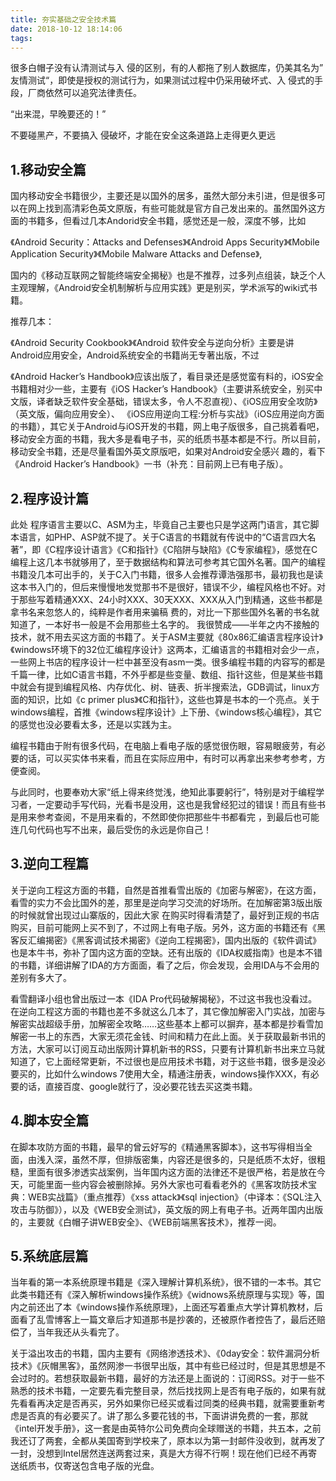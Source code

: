 ```yaml
---
title: 夯实基础之安全技术篇
date: 2018-10-12 18:14:06
tags:
---
```

很多白帽子没有认清测试与入 侵的区别，有的人都拖了别人数据库，仍美其名为” 友情测试“，即使是授权的测试行为，如果测试过程中仍采用破坏式、入 侵式的手段，厂商依然可以追究法律责任。

“出来混，早晚要还的！”

不要碰黑产，不要搞入 侵破坏，才能在安全这条道路上走得更久更远

<!-- more -->

## 1.移动安全篇

国内移动安全书籍很少，主要还是以国外的居多，虽然大部分未引进，但是很多可以在网上找到高清彩色英文原版，有些可能就是官方自己发出来的。虽然国外这方面的书籍多，但看过几本Andorid安全书籍，感觉还是一般，深度不够，比如

《Android Security：Attacks and Defenses》《Android Apps Security》《Mobile Application Security》《Mobile Malware Attacks and Defense》,

国内的《移动互联网之智能终端安全揭秘》也是不推荐，过多列点组装，缺乏个人主观理解，《Android安全机制解析与应用实践》更是别买，学术派写的wiki式书籍。

推荐几本：

《Android Security Cookbook》《Android 软件安全与逆向分析》主要是讲Android应用安全，Android系统安全的书籍尚无专著出版，不过

《Android Hacker’s Handbook》应该出版了，看目录还是感觉蛮有料的，iOS安全书籍相对少一些，主要有《iOS Hacker’s Handbook》（主要讲系统安全，别买中文版，译者缺乏软件安全基础，错误太多，令人不忍直视）、《iOS应用安全攻防》（英文版，偏向应用安全）、 《iOS应用逆向工程:分析与实战》（iOS应用逆向方面的书籍），其它关于Android与iOS开发的书籍，网上电子版很多，自己挑着看吧，移动安全方面的书籍，我大多是看电子书，买的纸质书基本都是不行。所以目前，移动安全书籍，还是尽量看国外英文原版吧，如果对Android安全感兴 趣的，看下《Android Hacker’s Handbook》一书（补充：目前网上已有电子版）。

## 2.程序设计篇

此处 程序语言主要以C、ASM为主，毕竟自己主要也只是学这两门语言，其它脚本语言，如PHP、ASP就不提了。关于C语言的书籍就有传说中的“C语言四大名著”，即《C程序设计语言》《C和指针》《C陷阱与缺陷》《C专家编程》，感觉在C编程上这几本书就够用了，至于数据结构和算法可参考其它国外名著。国产的编程书籍没几本可出手的，关于C入门书籍，很多人会推荐谭浩强那书，最初我也是读这本书入门的，但后来慢慢地发觉那书不是很好，错误不少，编程风格也不好。对于那些写着精通XXX、24小时XXX、30天XXX、XXX从入门到精通，这些书都是拿书名来忽悠人的，纯粹是作者用来骗稿 费的，对比一下那些国外名著的书名就知道了，一本好书一般是不会用那些土名字的。
我很赞成——半年之内不接触的技术，就不用去买这方面的书籍了。关于ASM主要就《80x86汇编语言程序设计》《windows环境下的32位汇编程序设计》这两本，汇编语言的书籍相对会少一点，一些网上书店的程序设计一栏中甚至没有asm一类。很多编程书籍的内容写的都是千篇一律，比如C语言书籍，不外乎都是些变量、数组、指针这些，但是某些书籍中就会有提到编程风格、内存优化、树、链表、折半搜索法，GDB调试，linux方面的知识，比如《c primer plus》《C和指针》，这些也算是书本的一个亮点。关于windows编程，首推《windows程序设计》上下册、《windows核心编程》，其它的感觉也没必要看太多，还是以实践为主。

编程书籍由于附有很多代码，在电脑上看电子版的感觉很伤眼，容易眼疲劳，有必要的话，可以买实体书来看，而且在实际应用中，有时可以再拿出来参考参考，方便查阅。



与此同时，也要奉劝大家“纸上得来终觉浅，绝知此事要躬行”，特别是对于编程学习者，一定要动手写代码，光看书是没用，这也是我曾经犯过的错误！而且有些书是用来参考查阅，不是用来看的，不然即使你把那些牛书都看完 ，到最后也可能连几句代码也写不出来，最后受伤的永远是你自己！

## 3.逆向工程篇

关于逆向工程这方面的书籍，自然是首推看雪出版的《加密与解密》，在这方面，看雪的实力不会比国外的差，那里是逆向学习交流的好场所。在加解密第3版出版的时候就曾出现过山寨版的，因此大家 在购买时得看清楚了，最好到正规的书店购买，目前可能网上买不到了，不过网上有电子版。另外，这方面的书籍还有《黑客反汇编揭密》《黑客调试技术揭密》《逆向工程揭密》，国内出版的《软件调试》也是本牛书，弥补了国内这方面的空缺。还有出版的《IDA权威指南》也是本不错的书籍，详细讲解了IDA的方方面面，看了之后，你会发现，会用IDA与不会用的差别有多大了。

看雪翻译小组也曾出版过一本《IDA Pro代码破解揭秘》，不过这书我也没看过。在逆向工程这方面的书籍也差不多就这么几本了，其它像加解密入门实战，加密与解密实战超级手册，加解密全攻略……这些基本上都可以摒弃，基本都是抄看雪加解密一书上的东西，大家无须花金钱、时间和精力在此上面。关于获取最新书讯的方法，大家可以订阅互动出版网计算机新书的RSS，只要有计算机新书出来立马就知道了，它上面经常更新，不过很也是应用技术书籍，对于这些书籍，很多是没必要买的，比如什么windows 7使用大全，精通注册表，windows操作XXX，有必要的话，直接百度、google就行了，没必要花钱去买这类书籍。

## 4.脚本安全篇

在脚本攻防方面的书籍，最早的曾云好写的《精通黑客脚本》，这书写得相当全面，由浅入深，虽然不厚，但排版密集，内容还是很多的，只是纸质不太好，很粗糙，里面有很多渗透实战案例，当年国内这方面的法律还不是很严格，若是放在今天，可能里面一些内容会被删除掉。另外大家也可看看老外的《黑客攻防技术宝典：WEB实战篇》（重点推荐）《xss attack》《sql injection》（中译本：《SQL注入攻击与防御》），以及《WEB安全测试》，英文版的网上有电子书。近两年国内出版的，主要就《白帽子讲WEB安全》、《WEB前端黑客技术》，推荐一阅。

## 5.系统底层篇

当年看的第一本系统原理书籍是《深入理解计算机系统》，很不错的一本书。其它此类书籍还有《深入解析windows操作系统》《widnows系统原理与实现》等，国内之前还出了本《windows操作系统原理》，上面还写着重点大学计算机教材，后面看了乱雪博客上一篇文章后才知道那书是抄袭的，还被原作者控告了，最后还赔偿了，当年我还从头看完了。

关于溢出攻击的书籍，国内主要有《网络渗透技术》、《0day安全：软件漏洞分析技术》《灰帽黑客》，虽然网渗一书很早出版，其中有些已经过时，但是其思想是不会过时的。若想获取最新书籍，最好的方法还是上面说的：订阅RSS。对于一些不熟悉的技术书籍，一定要先看完整目录，然后找找网上是否有电子版的，如果有就先看看再决定是否再买，另外如果你已经买或看过同类的经典书籍，就需要重新考虑是否真的有必要买了。讲了那么多要花钱的书，下面讲讲免费的一套，那就《intel开发手册》，这一套是由英特尔公司免费向全球赠送的书籍，共五本，之前我还订了两套，全都从美国寄到学校来了，原本以为第一封邮件没收到，就再发了一封，没想到Intel居然连送两套过来，真是大方得不行啊！现在他们已经不再寄送纸质书，仅寄送包含电子版的光盘。